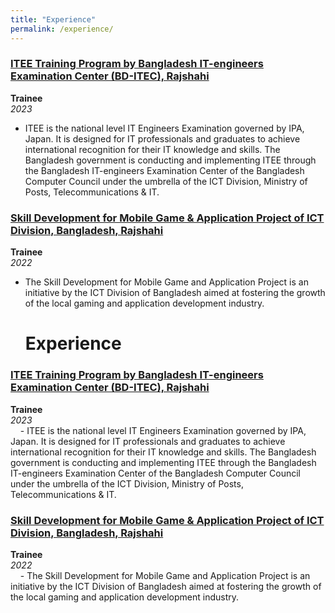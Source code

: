```yaml
---
title: "Experience"
permalink: /experience/
---
```


### [ITEE Training Program by Bangladesh IT-engineers Examination Center (BD-ITEC), Rajshahi](https://yourwebsite.com/experiences/itee-training-program)
**Trainee**  
*2023*  
- ITEE is the national level IT Engineers Examination governed by IPA, Japan. It is designed for IT professionals and graduates to achieve international recognition for their IT knowledge and skills. The Bangladesh government is conducting and implementing ITEE through the Bangladesh IT-engineers Examination Center of the Bangladesh Computer Council under the umbrella of the ICT Division, Ministry of Posts, Telecommunications & IT.

### [Skill Development for Mobile Game & Application Project of ICT Division, Bangladesh, Rajshahi](https://yourwebsite.com/experiences/skill-development-mobile-game-application)
**Trainee**  
*2022*  
- The Skill Development for Mobile Game and Application Project is an initiative by the ICT Division of Bangladesh aimed at fostering the growth of the local gaming and application development industry.

  # Experience

### [ITEE Training Program by Bangladesh IT-engineers Examination Center (BD-ITEC), Rajshahi](https://yourwebsite.com/experiences/itee-training-program)
**Trainee**  
*2023*  
&nbsp;&nbsp;&nbsp;&nbsp;- ITEE is the national level IT Engineers Examination governed by IPA, Japan. It is designed for IT professionals and graduates to achieve international recognition for their IT knowledge and skills. The Bangladesh government is conducting and implementing ITEE through the Bangladesh IT-engineers Examination Center of the Bangladesh Computer Council under the umbrella of the ICT Division, Ministry of Posts, Telecommunications & IT.

### [Skill Development for Mobile Game & Application Project of ICT Division, Bangladesh, Rajshahi](https://yourwebsite.com/experiences/skill-development-mobile-game-application)
**Trainee**  
*2022*  
&nbsp;&nbsp;&nbsp;&nbsp;- The Skill Development for Mobile Game and Application Project is an initiative by the ICT Division of Bangladesh aimed at fostering the growth of the local gaming and application development industry.

